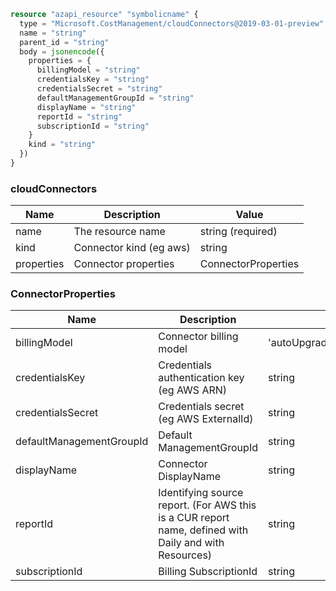 ```terraform
resource "azapi_resource" "symbolicname" {
  type = "Microsoft.CostManagement/cloudConnectors@2019-03-01-preview"
  name = "string"
  parent_id = "string"
  body = jsonencode({
    properties = {
      billingModel = "string"
      credentialsKey = "string"
      credentialsSecret = "string"
      defaultManagementGroupId = "string"
      displayName = "string"
      reportId = "string"
      subscriptionId = "string"
    }
    kind = "string"
  })
}

```

### cloudConnectors

| Name | Description | Value |
|-|-|-|
| name | The resource name | string (required) |
| kind | Connector kind (eg aws) | string |
| properties | Connector properties | ConnectorProperties |


### ConnectorProperties

| Name | Description | Value |
|-|-|-|
| billingModel | Connector billing model | 'autoUpgrade''expired''premium''trial' |
| credentialsKey | Credentials authentication key (eg AWS ARN) | string |
| credentialsSecret | Credentials secret (eg AWS ExternalId) | string |
| defaultManagementGroupId | Default ManagementGroupId | string |
| displayName | Connector DisplayName | string |
| reportId | Identifying source report. (For AWS this is a CUR report name, defined with Daily and with Resources) | string |
| subscriptionId | Billing SubscriptionId | string |


